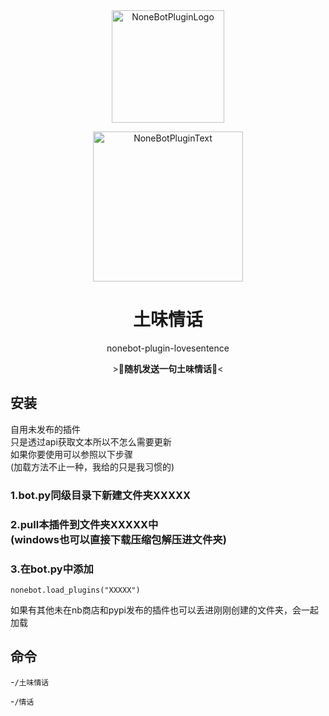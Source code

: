 <div align="center">
  <a href="https://v2.nonebot.dev/store"><img src="https://s2.loli.net/2022/06/16/opBDE8Swad5rU3n.png" width="180" height="180" alt="NoneBotPluginLogo"></a>
  <br>
  <p><img src="https://s2.loli.net/2022/06/16/xsVUGRrkbn1ljTD.png" width="240" alt="NoneBotPluginText"></p>
</div>

<div align="center">

# 土味情话
nonebot-plugin-lovesentence

\>💬**随机发送一句土味情话**💬<
</div>



## 安装

  自用未发布的插件<br>
  只是透过api获取文本所以不怎么需要更新<br>
  如果你要使用可以参照以下步骤<br>
  (加载方法不止一种，我给的只是我习惯的)
  
  ### 1.bot.py同级目录下新建文件夹XXXXX
  
  ### 2.pull本插件到文件夹XXXXX中<br>  (windows也可以直接下载压缩包解压进文件夹)
  
  ### 3.在bot.py中添加
   
   `nonebot.load_plugins("XXXXX")`
   
   如果有其他未在nb商店和pypi发布的插件也可以丢进刚刚创建的文件夹，会一起加载

## 命令

-`/土味情话`

-`/情话`

